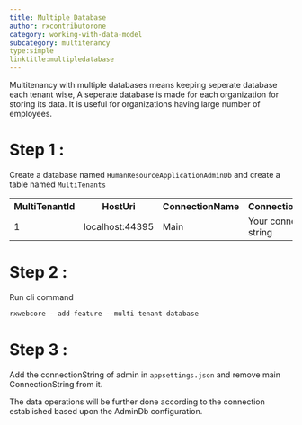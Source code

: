 ```yaml
---
title: Multiple Database
author: rxcontributorone
category: working-with-data-model
subcategory: multitenancy
type:simple
linktitle:multipledatabase
---
```


Multitenancy with multiple databases means keeping seperate database each tenant wise, A seperate database is made for each organization for storing its data. It is useful for organizations having large number of employees.   

# Step 1 : 
Create a database named `HumanResourceApplicationAdminDb` and create a table named `MultiTenants`

<table class="table table-bordered">
<tr><th>MultiTenantId</th><th>HostUri</th><th>ConnectionName</th><th>ConnectionString</th></tr>
<tr><td>1</td><td>localhost:44395</td><td>Main</td><td>Your connection string</td></tr>
</table>

# Step 2 : 
Run cli command   

````js
rxwebcore --add-feature --multi-tenant database
````

# Step 3 : 
Add the connectionString of admin in `appsettings.json` and remove main ConnectionString from it.

The data operations will be further done according to the connection established based upon the AdminDb configuration. 
